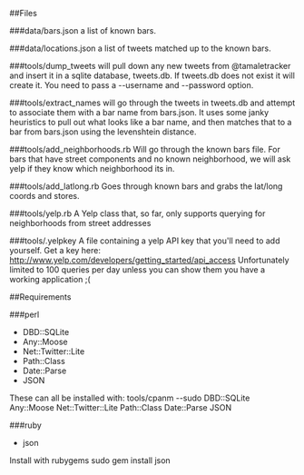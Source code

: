 ##Files

###data/bars.json
a list of known bars.

###data/locations.json
a list of tweets matched up to the known bars.

###tools/dump_tweets
will pull down any new tweets from @tamaletracker and insert it in
a sqlite database, tweets.db. If tweets.db does not exist it will
create it. You need to pass a --username and --password option.

###tools/extract_names
will go through the tweets in tweets.db and attempt to associate
them with a bar name from bars.json. It uses some janky heuristics
to pull out what looks like a bar name, and then matches that to
a bar from bars.json using the levenshtein distance.

###tools/add_neighborhoods.rb
Will go through the known bars file. For bars that have street
components and no known neighborhood, we will ask yelp if they
know which neighborhood its in.

###tools/add_latlong.rb
Goes through known bars and grabs the lat/long coords and stores.

###tools/yelp.rb
A Yelp class that, so far, only supports querying for neighborhoods
from street addresses

###tools/.yelpkey
A file containing a yelp API key that you'll need to add yourself.
Get a key here: http://www.yelp.com/developers/getting_started/api_access
Unfortunately limited to 100 queries per day unless you can show them
you have a working application ;(

##Requirements

###perl
* DBD::SQLite
* Any::Moose
* Net::Twitter::Lite
* Path::Class
* Date::Parse
* JSON

These can all be installed with:
    tools/cpanm --sudo DBD::SQLite Any::Moose Net::Twitter::Lite Path::Class Date::Parse JSON

###ruby
* json

Install with rubygems
    sudo gem install json
